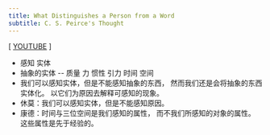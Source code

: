 ```yaml
---
title: What Distinguishes a Person from a Word
subtitle: C. S. Peirce's Thought
---
```


[ [YOUTUBE](https://www.youtube.com/watch?v=6KeiPitz5QM) ]

- 感知 实体
- 抽象的实体 -- 质量 力 惯性 引力 时间 空间
- 我们可以感知实体，但是不能感知抽象的东西，
  然而我们还是会将抽象的东西实体化。
  以它们为原因去解释可感知的现象。
- 休莫：我们可以感知实体，但是不能感知原因。
- 康德：时间与三位空间是我们感知的属性，
  而不我们所感知的对象的属性。
  这些属性是先于经验的。
